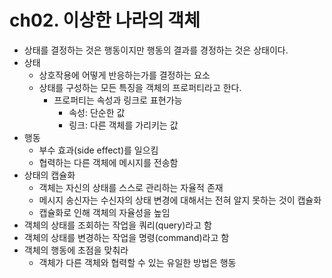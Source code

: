 # ch02. 이상한 나라의 객체

- 상태를 결정하는 것은 행동이지만 행동의 결과를 경정하는 것은 상태이다. 
- 상태
	- 상호작용에 어떻게 반응하는가를 결정하는 요소
	- 상태를 구성하는 모든 특징을 객체의 프로퍼티라고 한다.
		- 프로퍼티는 속성과 링크로 표현가능
			- 속성: 단순한 값
			- 링크: 다른 객체를 가리키는 값
- 행동
	- 부수 효과(side effect)를 일으킴
	- 협력하는 다른 객체에 메시지를 전송함
- 상태의 캡슐화
	- 객체는 자신의 상태를 스스로 관리하는 자율적 존재
	- 메시지 송신자는 수신자의 상태 변경에 대해서는 전혀 알지 못하는 것이 캡슐화
	- 캡슐화로 인해 객체의 자율성을 높임
- 객체의 상태를 조회하는 작업을 쿼리(query)라고 함
- 객체의 상태를 변경하는 작업을 명령(command)라고 함 
- 객체의 행동에 초점을 맞춰라
	- 객체가 다른 객체와 협력할 수 있는 유일한 방법은 행동

